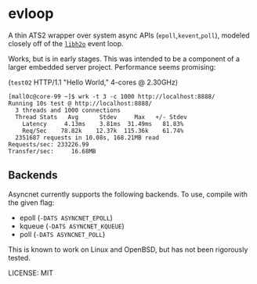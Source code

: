 # evloop

A thin ATS2 wrapper over system async APIs (`epoll`,`kevent`,`poll`),
modeled closely off of the [`libh2o`](https://github.com/h2o/h2o) event loop.

Works, but is in early stages.  This was intended to be a component
of a larger embedded server project.  Performance seems promising:

(`test02` HTTP/1.1 "Hello World," 4-cores @ 2.30GHz)
```
[mall0c@core-99 ~]$ wrk -t 3 -c 1000 http://localhost:8888/
Running 10s test @ http://localhost:8888/
  3 threads and 1000 connections
  Thread Stats   Avg      Stdev     Max   +/- Stdev
    Latency     4.13ms    3.81ms  31.49ms   81.83%
    Req/Sec    78.82k    12.37k  115.36k    61.74%
  2351687 requests in 10.08s, 168.21MB read
Requests/sec: 233226.99
Transfer/sec:     16.68MB
```

## Backends

Asyncnet currently supports the following backends.  To use, compile
with the given flag:
- epoll (`-DATS ASYNCNET_EPOLL`)
- kqueue (`-DATS ASYNCNET_KQUEUE`)
- poll   (`-DATS ASYNCNET_POLL`)

This is known to work on Linux and OpenBSD, but has not been rigorously
tested.

LICENSE: MIT
